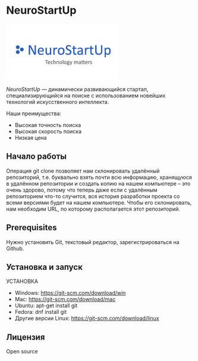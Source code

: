 # NeuroStartUp

![logo](logo.png)

*NeuroStartUp* — динамически развивающийся стартап, специализирующийся на поиске с использованием новейших технологий искусственного интеллекта.

Наши преимущества:
* Высокая точность поиска
* Высокая скорость поиска
* Низкая цена

## Начало работы

Операция git clone позволяет нам склонировать удалённый
репозиторий, т.е. буквально взять почти всю информацию, хранящуюся в
удалённом репозитории и создать копию на нашем компьютере – это
очень здорово, потому что теперь даже если с удалённым репозиторием
что-то случится, вся история разработки проекта со всеми версиями будет
на нашем компьютере.
Чтобы его склонировать, нам необходим URL, по которому располагается
этот репозиторий.

## Prerequisites

Нужно установить Git, текстовый редактор, зарегистрироваться на Github.


## Установка и запуск

УСТАНОВКА
* Windows: https://git-scm.com/download/win
* Mac: https://git-scm.com/download/mac
* Ubuntu: apt-get install git
* Fedora: dnf install git
* Другие версии Linux: https://git-scm.com/download/linux

## Лицензия

Open source